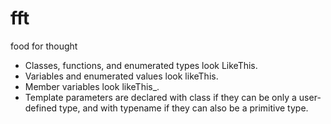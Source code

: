 # fft
food for thought


* Classes, functions, and enumerated types look LikeThis.
* Variables and enumerated values look likeThis.
* Member variables look likeThis_.
* Template parameters are declared with class if they can be only a user-defined type, and with typename if they can also be a primitive type.
